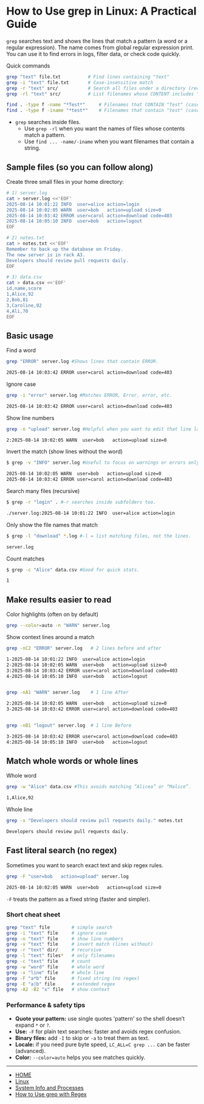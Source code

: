 # How to Use grep in Linux: A Practical Guide

`grep` searches text and shows the lines that match a pattern (a word or a regular expression). 
The name comes from global regular expression print. 
You can use it to find errors in logs, filter data, or check code quickly.

Quick commands

```bash
grep "text" file.txt          # Find lines containing "text"
grep -i "text" file.txt       # Case-insensitive match
grep -r "text" src/           # Search all files under a directory (recursively)
grep -rl "text" src/          # List filenames whose CONTENT includes "text"

find . -type f -name "*Test*"     # Filenames that CONTAIN "Test" (case-sensitive)
find . -type f -iname "*test*"    # Filenames that contain "test" (case-insensitive)

```

- `grep` searches inside files.
    - Use `grep -rl` when you want the names of files whose contents match a pattern. 
    - Use `find ... -name/-iname` when you want filenames that contain a string.

## Sample files (so you can follow along)

Create three small files in your home directory:

```bash
# 1) server.log
cat > server.log <<'EOF'
2025-08-14 10:01:22 INFO  user=alice action=login
2025-08-14 10:02:05 WARN  user=bob   action=upload size=0
2025-08-14 10:03:42 ERROR user=carol action=download code=403
2025-08-14 10:05:10 INFO  user=bob   action=logout
EOF

# 2) notes.txt
cat > notes.txt <<'EOF'
Remember to back up the database on Friday.
The new server is in rack A3.
Developers should review pull requests daily.
EOF

# 3) data.csv
cat > data.csv <<'EOF'
id,name,score
1,Alice,92
2,Bob,81
3,Caroline,92
4,Ali,70
EOF

```

## Basic usage

Find a word
```bash
grep "ERROR" server.log #Shows lines that contain ERROR.

2025-08-14 10:03:42 ERROR user=carol action=download code=403
```

Ignore case
```bash
grep -i "error" server.log #Matches ERROR, Error, error, etc.

2025-08-14 10:03:42 ERROR user=carol action=download code=403
```

Show line numbers
```bash
grep -n "upload" server.log #Helpful when you want to edit that line later.

2:2025-08-14 10:02:05 WARN  user=bob   action=upload size=0
```

Invert the match (show lines without the word)
```bash
$ grep -v "INFO" server.log #Useful to focus on warnings or errors only.

2025-08-14 10:02:05 WARN  user=bob   action=upload size=0
2025-08-14 10:03:42 ERROR user=carol action=download code=403

```

Search many files (recursive)
```bash
$ grep -r "login" . #-r searches inside subfolders too.

./server.log:2025-08-14 10:01:22 INFO  user=alice action=login
```

Only show the file names that match
```bash
$ grep -l "download" *.log #-l = list matching files, not the lines.

server.log
```

Count matches
```bash
$ grep -c "Alice" data.csv #Good for quick stats.

1
```

## Make results easier to read

Color highlights (often on by default)

```bash
grep --color=auto -n "WARN" server.log

```

Show context lines around a match

```bash
grep -nC2 "ERROR" server.log   # 2 lines before and after

1-2025-08-14 10:01:22 INFO  user=alice action=login
2-2025-08-14 10:02:05 WARN  user=bob   action=upload size=0
3:2025-08-14 10:03:42 ERROR user=carol action=download code=403
4-2025-08-14 10:05:10 INFO  user=bob   action=logout


grep -nA1 "WARN" server.log    # 1 line After

2:2025-08-14 10:02:05 WARN  user=bob   action=upload size=0
3-2025-08-14 10:03:42 ERROR user=carol action=download code=403


grep -nB1 "logout" server.log  # 1 line Before

3-2025-08-14 10:03:42 ERROR user=carol action=download code=403
4:2025-08-14 10:05:10 INFO  user=bob   action=logout
```

## Match whole words or whole lines

Whole word

```bash
grep -w "Alice" data.csv #This avoids matching “Alicea” or “Malice”.

1,Alice,92
```

Whole line

```bash
grep -x "Developers should review pull requests daily." notes.txt

Developers should review pull requests daily.
```

## Fast literal search (no regex)

Sometimes you want to search exact text and skip regex rules.

```bash
grep -F "user=bob   action=upload" server.log

2025-08-14 10:02:05 WARN  user=bob   action=upload size=0
```

`-F` treats the pattern as a fixed string (faster and simpler).

### Short cheat sheet

```bash
grep "text" file        # simple search
grep -i "text" file     # ignore case
grep -n "text" file     # show line numbers
grep -v "text" file     # invert match (lines without)
grep -r "text" dir/     # recursive
grep -l "text" files*   # only filenames
grep -c "text" file     # count
grep -w "word" file     # whole word
grep -x "line" file     # whole line
grep -F "a*b" file      # fixed string (no regex)
grep -E "a|b" file      # extended regex
grep -A2 -B2 "x" file   # show context
```

### Performance & safety tips
- **Quote your pattern:** use single quotes 'pattern' so the shell doesn’t expand `*` or `?`.
- **Use:** `-F` for plain text searches: faster and avoids regex confusion.
- **Binary files:** add `-I` to skip or `-a` to treat them as text.
- **Locale:** if you need pure byte speed, `LC_ALL=C grep ...` can be faster (advanced).
- **Color:** `--color=auto` helps you see matches quickly.

---

- [HOME](./../../../README.md)
- [Linux](./../tutorials.md)
- [System Info and Processes](./3_System_Info_and_Processes.md)
- [How to Use grep with Regex](./5_How_to_Use_grep_with_Regex.md)